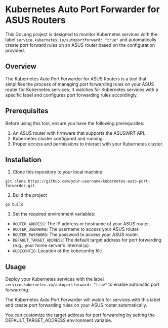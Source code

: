 # Kubernetes Auto Port Forwarder for ASUS Routers

This GoLang project is designed to monitor Kubernetes services with the label `service.kubernetes.io/autoportforward: "true"` and automatically create port forward rules on an ASUS router based on the configuration provided.

## Overview

The Kubernetes Auto Port Forwarder for ASUS Routers is a tool that simplifies the process of managing port forwarding rules on your ASUS router for Kubernetes services. It watches for Kubernetes services with a specific label and configures port forwarding rules accordingly.

## Prerequisites

Before using this tool, ensure you have the following prerequisites:

1. An ASUS router with firmware that supports the ASUSWRT API.
2. Kubernetes cluster configured and running.
3. Proper access and permissions to interact with your Kubernetes cluster.

## Installation

1. Clone this repository to your local machine:
  ```shell
  git clone https://github.com/your-username/kubernetes-auto-port-forwarder.git
  ```
2. Build the project
  ```shell
  go build
  ```

3. Set the required environment variables:
- `ROUTER_ADDRESS`: The IP address or hostname of your ASUS router.
- `ROUTER_USERNAME`: The username to access your ASUS router.
- `ROUTER_PASSWORD`: The password to access your ASUS router.
- `DEFAULT_TARGET_ADDRESS`: The default target address for port forwarding (e.g., your home server's internal ip).
- `KUBECONFIG`: Location of the kubeconfig file.


## Usage

Deploy your Kubernetes services with the label ```service.kubernetes.io/autoportforward: "true"``` to enable automatic port forwarding.

The Kubernetes Auto Port Forwarder will watch for services with this label and create port forwarding rules on your ASUS router automatically.

You can customize the target address for port forwarding by setting the DEFAULT_TARGET_ADDRESS environment variable.